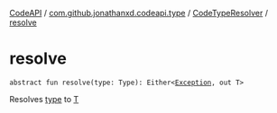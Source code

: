 [CodeAPI](../../index.md) / [com.github.jonathanxd.codeapi.type](../index.md) / [CodeTypeResolver](index.md) / [resolve](.)

# resolve

`abstract fun resolve(type: Type): Either<`[`Exception`](https://kotlinlang.org/api/latest/jvm/stdlib/kotlin/-exception/index.html)`, out T>`

Resolves [type](resolve.md#com.github.jonathanxd.codeapi.type.CodeTypeResolver$resolve(java.lang.reflect.Type)/type) to [T](#)

